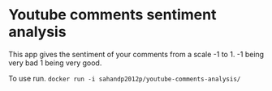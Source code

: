 # Youtube comments sentiment analysis
This app gives the sentiment of your comments from a scale -1 to 1. -1 being very bad 1 being very good.

To use run.
`docker run -i sahandp2012p/youtube-comments-analysis/`